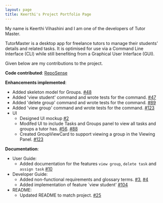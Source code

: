 ```yaml
---
layout: page
title: Keerthi's Project Portfolio Page
---
```


My name is Keerthi Vihashini and I am one of the developers of Tutor Master.

TutorMaster is a desktop app for freelance tutors to manage their students’ details and related tasks. It is optimised for use via a Command Line Interface (CLI) while still benefiting from a Graphical User Interface (GUI).

Given below are my contributions to the project.

**Code contributed**: [RepoSense](https://nus-cs2103-ay2122s1.github.io/tp-dashboard/?search=&sort=groupTitle&sortWithin=title&since=2021-09-17&timeframe=commit&mergegroup=&groupSelect=groupByRepos&breakdown=false&tabOpen=true&tabType=authorship&tabAuthor=kvihashini&tabRepo=AY2122S1-CS2103T-W16-4%2Ftp%5Bmaster%5D&authorshipIsMergeGroup=false&authorshipFileTypes=docs~functional-code~test-code~other&authorshipIsBinaryFileTypeChecked=false)

**Enhancements implemented**:
* Added skeleton model for Groups. [\#48](https://github.com/AY2122S1-CS2103T-W16-4/tp/issues/48)
* Added 'view student' command and wrote tests for the command. [\#47](https://github.com/AY2122S1-CS2103T-W16-4/tp/issues/47)
* Added 'delete group' command and wrote tests for the command. [\#89](https://github.com/AY2122S1-CS2103T-W16-4/tp/issues/89)
* Added 'view group' command and wrote tests for the command. [\#123](https://github.com/AY2122S1-CS2103T-W16-4/tp/issues/123)
* UI
    * Designed UI mockup [\#2](https://github.com/AY2122S1-CS2103T-W16-4/tp/issues/2)
    * Modifed UI to include Tasks and Groups panel to view all tasks and groups a tutor has. [\#56](https://github.com/AY2122S1-CS2103T-W16-4/tp/issues/56). [\#88](https://github.com/AY2122S1-CS2103T-W16-4/tp/issues/88)
    * Created GroupViewCard to support viewing a group in the Viewing Panel. [\#123](https://github.com/AY2122S1-CS2103T-W16-4/tp/issues/123)

**Documentation**:
* User Guide:
  * Added documentation for the features `view group`, `delete task` and `assign task` [\#10](https://github.com/AY2122S1-CS2103T-W16-4/tp/issues/10)
* Developer Guide:
    * Added non-functional requirements and glossary terms. [\#3](https://github.com/AY2122S1-CS2103T-W16-4/tp/issues/3), [\#4](https://github.com/AY2122S1-CS2103T-W16-4/tp/issues/4)
    * Added implementation of feature `view student' [\#104](https://github.com/AY2122S1-CS2103T-W16-4/tp/pull/104)
* README:
    * Updated README to match project. [\#25](https://github.com/AY2122S1-CS2103T-W16-4/tp/issues/25)
